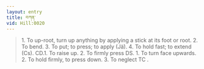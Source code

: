 ```yaml
---
layout: entry
title: བཀན་
vid: Hill:0020
---
```

> 1\. To up-root, turn up anything by applying a stick at its foot or root\. 2\. To bend\. 3\. To put; to press; to apply (Jä)\. 4\. To hold fast; to extend (Cs)\. CD\.1\. To raise up\. 2\. To firmly press DS\. 1\. To turn face upwards\. 2\. To hold firmly, to press down\. 3\. To neglect TC \.


